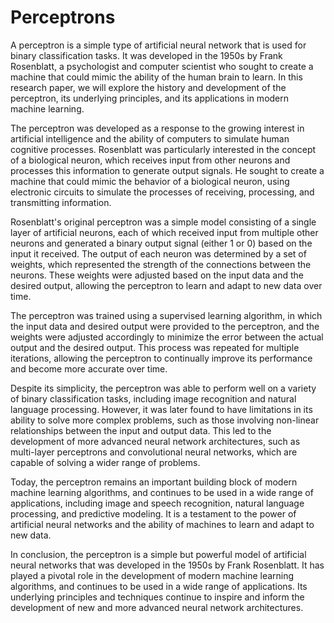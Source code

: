 # Perceptrons

A perceptron is a simple type of artificial neural network that is used for binary classification tasks. It was developed in the 1950s by Frank Rosenblatt, a psychologist and computer scientist who sought to create a machine that could mimic the ability of the human brain to learn. In this research paper, we will explore the history and development of the perceptron, its underlying principles, and its applications in modern machine learning.

The perceptron was developed as a response to the growing interest in artificial intelligence and the ability of computers to simulate human cognitive processes. Rosenblatt was particularly interested in the concept of a biological neuron, which receives input from other neurons and processes this information to generate output signals. He sought to create a machine that could mimic the behavior of a biological neuron, using electronic circuits to simulate the processes of receiving, processing, and transmitting information.

Rosenblatt's original perceptron was a simple model consisting of a single layer of artificial neurons, each of which received input from multiple other neurons and generated a binary output signal (either 1 or 0) based on the input it received. The output of each neuron was determined by a set of weights, which represented the strength of the connections between the neurons. These weights were adjusted based on the input data and the desired output, allowing the perceptron to learn and adapt to new data over time.

The perceptron was trained using a supervised learning algorithm, in which the input data and desired output were provided to the perceptron, and the weights were adjusted accordingly to minimize the error between the actual output and the desired output. This process was repeated for multiple iterations, allowing the perceptron to continually improve its performance and become more accurate over time.

Despite its simplicity, the perceptron was able to perform well on a variety of binary classification tasks, including image recognition and natural language processing. However, it was later found to have limitations in its ability to solve more complex problems, such as those involving non-linear relationships between the input and output data. This led to the development of more advanced neural network architectures, such as multi-layer perceptrons and convolutional neural networks, which are capable of solving a wider range of problems.

Today, the perceptron remains an important building block of modern machine learning algorithms, and continues to be used in a wide range of applications, including image and speech recognition, natural language processing, and predictive modeling. It is a testament to the power of artificial neural networks and the ability of machines to learn and adapt to new data.

In conclusion, the perceptron is a simple but powerful model of artificial neural networks that was developed in the 1950s by Frank Rosenblatt. It has played a pivotal role in the development of modern machine learning algorithms, and continues to be used in a wide range of applications. Its underlying principles and techniques continue to inspire and inform the development of new and more advanced neural network architectures.
